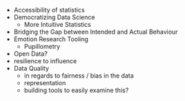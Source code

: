 - Accessibility of statistics
-  Democratizing Data Science
	- More Intuitive Statistics
- Bridging the Gap between Intended and Actual Behaviour
- Emotion Research Tooling
	- Pupillometry
- Open Data?
- resilience to influence
- Data Quality
	- in regards to fairness / bias in the data
	- representation
	- building tools to easily examine this?